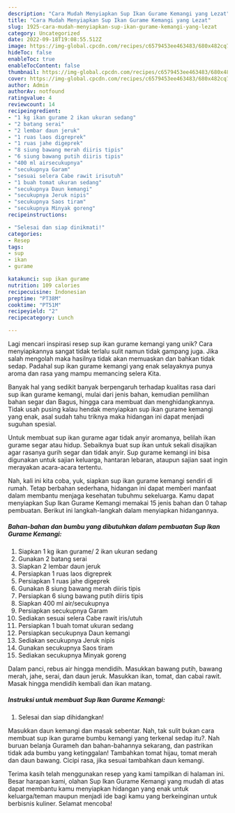 ```yaml
---
description: "Cara Mudah Menyiapkan Sup Ikan Gurame Kemangi yang Lezat"
title: "Cara Mudah Menyiapkan Sup Ikan Gurame Kemangi yang Lezat"
slug: 1925-cara-mudah-menyiapkan-sup-ikan-gurame-kemangi-yang-lezat
category: Uncategorized
date: 2022-09-18T19:08:55.512Z
image: https://img-global.cpcdn.com/recipes/c6579453ee463483/680x482cq70/sup-ikan-gurame-kemangi-foto-resep-utama.jpg
hideToc: false
enableToc: true
enableTocContent: false
thumbnail: https://img-global.cpcdn.com/recipes/c6579453ee463483/680x482cq70/sup-ikan-gurame-kemangi-foto-resep-utama.jpg
cover: https://img-global.cpcdn.com/recipes/c6579453ee463483/680x482cq70/sup-ikan-gurame-kemangi-foto-resep-utama.jpg
author: Admin
authorAv: notfound
ratingvalue: 4
reviewcount: 14
recipeingredient:
- "1 kg ikan gurame 2 ikan ukuran sedang"
- "2 batang serai"
- "2 lembar daun jeruk"
- "1 ruas laos digreprek"
- "1 ruas jahe digeprek"
- "8 siung bawang merah diiris tipis"
- "6 siung bawang putih diiris tipis"
- "400 ml airsecukupnya"
- "secukupnya Garam"
- "sesuai selera Cabe rawit irisutuh"
- "1 buah tomat ukuran sedang"
- "secukupnya Daun kemangi"
- "secukupnya Jeruk nipis"
- "secukupnya Saos tiram"
- "secukupnya Minyak goreng"
recipeinstructions:

- "Selesai dan siap dinikmati!"
categories:
- Resep
tags:
- sup
- ikan
- gurame

katakunci: sup ikan gurame 
nutrition: 109 calories
recipecuisine: Indonesian
preptime: "PT38M"
cooktime: "PT51M"
recipeyield: "2"
recipecategory: Lunch

---
```





Lagi mencari inspirasi resep sup ikan gurame kemangi yang unik? Cara menyiapkannya sangat tidak terlalu sulit namun tidak gampang juga. Jika salah mengolah maka hasilnya tidak akan memuaskan dan bahkan tidak sedap. Padahal sup ikan gurame kemangi yang enak selayaknya punya aroma dan rasa yang mampu memancing selera Kita.





Banyak hal yang sedikit banyak berpengaruh terhadap kualitas rasa dari sup ikan gurame kemangi, mulai dari jenis bahan, kemudian pemilihan bahan segar dan Bagus, hingga cara membuat dan menghidangkannya. Tidak usah pusing kalau hendak menyiapkan sup ikan gurame kemangi yang enak,      asal sudah tahu triknya maka hidangan ini dapat menjadi suguhan spesial.














Untuk membuat sup ikan gurame agar tidak anyir aromanya, belilah ikan gurame segar atau hidup. Sebaiknya buat sup ikan untuk sekali disajikan agar rasanya gurih segar dan tidak anyir. Sup gurame kemangi ini bisa digunakan untuk sajian keluarga, hantaran lebaran, ataupun sajian saat ingin merayakan acara-acara tertentu.






Nah, kali ini kita coba, yuk, siapkan sup ikan gurame kemangi sendiri di rumah. Tetap berbahan sederhana, hidangan ini dapat memberi manfaat dalam membantu menjaga kesehatan tubuhmu sekeluarga. Kamu dapat menyiapkan Sup Ikan Gurame Kemangi memakai 15 jenis bahan dan 0 tahap pembuatan. Berikut ini langkah-langkah dalam menyiapkan hidangannya.

<!--inarticleads1-->

##### Bahan-bahan dan bumbu yang dibutuhkan dalam pembuatan Sup Ikan Gurame Kemangi:

1. Siapkan 1 kg ikan gurame/ 2 ikan ukuran sedang
1. Gunakan 2 batang serai
1. Siapkan 2 lembar daun jeruk
1. Persiapkan 1 ruas laos digreprek
1. Persiapkan 1 ruas jahe digeprek
1. Gunakan 8 siung bawang merah diiris tipis
1. Persiapkan 6 siung bawang putih diiris tipis
1. Siapkan 400 ml air/secukupnya
1. Persiapkan secukupnya Garam
1. Sediakan sesuai selera Cabe rawit iris/utuh
1. Persiapkan 1 buah tomat ukuran sedang
1. Persiapkan secukupnya Daun kemangi
1. Sediakan secukupnya Jeruk nipis
1. Gunakan secukupnya Saos tiram
1. Sediakan secukupnya Minyak goreng


Dalam panci, rebus air hingga mendidih. Masukkan bawang putih, bawang merah, jahe, serai, dan daun jeruk. Masukkan ikan, tomat, dan cabai rawit. Masak hingga mendidih kembali dan ikan matang. 

<!--inarticleads2-->

##### Instruksi untuk membuat Sup Ikan Gurame Kemangi:


1. Selesai dan siap dihidangkan!

Masukkan daun kemangi dan masak sebentar. Nah, tak sulit bukan cara membuat sup ikan gurame bumbu kemangi yang terkenal sedap itu?. Nah buruan belanja Gurameh dan bahan-bahannya sekarang, dan pastrikan tidak ada bumbu yang ketinggalan! Tambahkan tomat hijau, tomat merah dan daun bawang. Cicipi rasa, jika sesuai tambahkan daun kemangi. 

Terima kasih telah menggunakan resep yang kami tampilkan di halaman ini. Besar harapan kami, olahan Sup Ikan Gurame Kemangi yang mudah di atas dapat membantu kamu menyiapkan hidangan yang enak untuk keluarga/teman maupun menjadi ide bagi kamu yang berkeinginan untuk berbisnis kuliner. Selamat mencoba!
